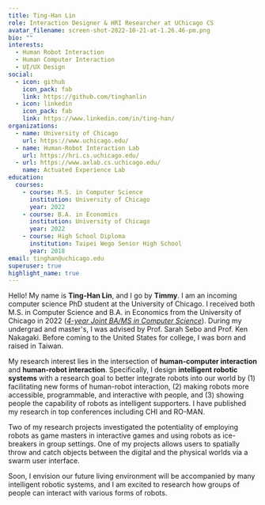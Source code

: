 ```yaml
---
title: Ting-Han Lin
role: Interaction Designer & HRI Researcher at UChicago CS
avatar_filename: screen-shot-2022-10-21-at-1.26.46-pm.png
bio: ""
interests:
  - Human Robot Interaction
  - Human Computer Interaction
  - UI/UX Design
social:
  - icon: github
    icon_pack: fab
    link: https://github.com/tinghanlin
  - icon: linkedin
    icon_pack: fab
    link: https://www.linkedin.com/in/ting-han/
organizations:
  - name: University of Chicago
    url: https://www.uchicago.edu/
  - name: Human-Robot Interaction Lab
    url: https://hri.cs.uchicago.edu/
  - url: https://www.axlab.cs.uchicago.edu/
    name: Actuated Experience Lab
education:
  courses:
    - course: M.S. in Computer Science
      institution: University of Chicago
      year: 2022
    - course: B.A. in Economics
      institution: University of Chicago
      year: 2022
    - course: High School Diploma
      institution: Taipei Wego Senior High School
      year: 2018
email: tinghan@uchicago.edu
superuser: true
highlight_name: true
---
```

Hello! My name is **Ting-Han Lin**, and I go by **Timmy**. I am an incoming computer science PhD student at the University of Chicago. I received both M.S. in Computer Science and B.A. in Economics from the University of Chicago in 2022 (*[4-year Joint BA/MS in Computer Science](http://collegecatalog.uchicago.edu/thecollege/jointdegreecomsci/)*). During my undergrad and master's, I was advised by Prof. Sarah Sebo and Prof. Ken Nakagaki. Before coming to the United States for college, I was born and raised in Taiwan.

My research interest lies in the intersection of **human-computer interaction** and **human-robot interaction**. Specifically, I design **intelligent robotic systems** with a research goal to better integrate robots into our world by (1) facilitating new forms of human-robot interaction, (2) making robots more accessible, programmable, and interactive with people, and (3) showing people the capability of robots as intelligent supporters. I have published my research in top conferences including CHI and RO-MAN.

Two of my research projects investigated the potentiality of employing robots as game masters in interactive games and using robots as ice-breakers in group settings. One of my projects allows users to spatially throw and catch objects between the digital and the physical worlds via a swarm user interface.

Soon, I envision our future living environment will be accompanied by many intelligent robotic systems, and I am excited to research how groups of people can interact with various forms of robots.